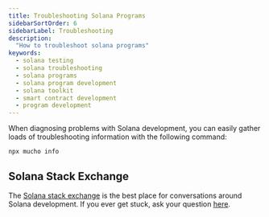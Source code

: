```yaml
---
title: Troubleshooting Solana Programs
sidebarSortOrder: 6
sidebarLabel: Troubleshooting
description:
  "How to troubleshoot solana programs"
keywords:
  - solana testing
  - solana troubleshooting 
  - solana programs
  - solana program development
  - solana toolkit 
  - smart contract development 
  - program development 
---
```


When diagnosing problems with Solana development, you can easily gather loads of
troubleshooting information with the following command:

```shell
npx mucho info
```

## Solana Stack Exchange

The [Solana stack exchange](https://solana.stackexchange.com/) is the best place
for conversations around Solana development. If you ever get stuck, ask your
question [here](https://solana.stackexchange.com/questions/ask).
